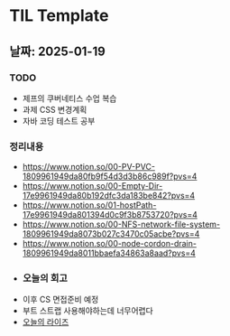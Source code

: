 # TIL Template

## 날짜: 2025-01-19

### TODO
- 제프의 쿠버네티스 수업 복습
- 과제 CSS 변경계획
- 자바 코딩 테스트 공부
### 정리내용
- https://www.notion.so/00-PV-PVC-1809961949da80fb9f54d3d3b86c989f?pvs=4
- https://www.notion.so/00-Empty-Dir-17e9961949da80b192dfc3da183be842?pvs=4
- https://www.notion.so/01-hostPath-17e9961949da801394d0c9f3b8753720?pvs=4
- https://www.notion.so/00-NFS-network-file-system-1809961949da8073b027c3470c05acbe?pvs=4
- https://www.notion.so/00-node-cordon-drain-1809961949da8011bbaefa34863a8aad?pvs=4
- ### 오늘의 회고
- 이후 CS 면접준비 예정
- 부트 스트랩 사용해야하는데 너무어렵다
- [오늘의 라이즈](/Img/2024-01-19.png)
